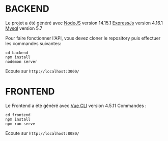 # BACKEND

Le projet a été généré avec [NodeJS](https://github.com/nodejs/node) version 14.15.1
[ExpressJs](https://expressjs.com/) version 4.16.1
[Mysql](https://www.mysql.com/fr/) version 5.7

Pour faire fonctionner l'API, vous devez cloner le repository puis effectuer les commandes suivantes:
```
cd backend
npm install
nodemon server

```
Ecoute sur `http://localhost:3000/`
# FRONTEND
Le Frontend a été généré avec [Vue CLI](https://cli.vuejs.org/) version 4.5.11
Commandes :

```
cd frontend
npm install
npm run serve

```

Ecoute sur `http://localhost:8080/`
